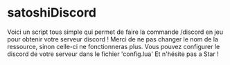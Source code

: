 # satoshiDiscord
Voici un script tous simple qui permet de faire la commande /discord en jeu pour obtenir votre serveur discord !
Merci de ne pas changer le nom de la ressource, sinon celle-ci ne fonctionneras plus.
Vous pouvez configurer le discord de votre serveur dans le fichier 'config.lua'
Et n'hésite pas a Star !
